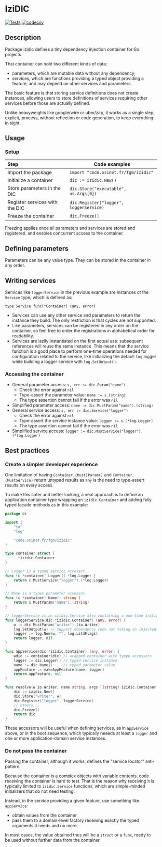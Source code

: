 # IziDIC

[![Tests](https://github.com/fgm/izidic/actions/workflows/go.yml/badge.svg)](https://github.com/fgm/izidic/actions/workflows/go.yml)
[![codecov](https://codecov.io/gh/fgm/izidic/branch/main/graph/badge.svg?token=R5BMHL3CSH)](https://codecov.io/gh/fgm/izidic)


## Description

Package izidic defines a tiny dependency injection container for Go projects.

That container can hold two different kinds of data:

- parameters, which are mutable data without any dependency;
- services, which are functions providing a typed object providing a feature,
  and may depend on other services and parameters.

The basic feature is that storing service definitions does not create instances,
allowing users to store definitions of services requiring other services
before those are actually defined.

Unlike heavyweights like google/wire or uber/zap, it works as a single step,
explicit, process, without reflection or code generation, to keep everything in sight.

## Usage

### Setup

| Step                           | Code examples                           |
|:-------------------------------|-----------------------------------------|
| Import the package             | `import "code.osinet.fr/fgm/izidic"`    |
| Initialize a container         | `dic := izidic.New()`                   |
| Store parameters in the DIC    | `dic.Store("executable", os.Args[0])`   |
| Register services with the DIC | `dic.Register("logger", loggerService)` |
| Freeze the container           | `dic.Freeze()`                          |

Freezing applies once all parameters and services are stored and registered,
and enables concurrent access to the container.


## Defining parameters

Parameters can be any value type. They can be stored in the container in any order.


## Writing services

Services like `loggerService` in the previous example are instances ot the `Service` type,
which is defined as:

`type Service func(*Container) (any, error)`

- Services can use any other service and parameters to return the instance they
  build. The only restriction is that cycles are not supported.
- Like parameters, services can be registered in any order on the container,
  so feel free to order the registrations in alphabetical order for readability.
- Services are lazily instantiated on the first actual use: subsequent references will reuse the same instance. 
  This means that the service function is a good place to perform one-time operations
  needed for configuration related to the service, like initializing the
  default `log` logger while building a logger service with `log.SetOutput()`.


### Accessing the container

- General parameter access: `s, err := dic.Param("name")`
  - Check the error against `nil`
  - Type-assert the parameter value: `name := s.(string)`
  - The type assertion cannot fail if the error was `nil`
- Simplified parameter access: `name := dic.MustParam("name").(string)` 
- General service access: `s, err := dic.Service("logger")`
  - Check the error against `nil`
  - Type-assert the service instance value: `logger := s.(*log.Logger)`
  - The type assertion cannot fail if the error was `nil`
- Simplified service access: `logger := dic.MustService("logger").(*log.Logger)`


## Best practices
### Create a simpler developer experience

One limitation of having `Container.(Must)Param()` and `Container.(MustService)`
return untyped results as `any` is the need to type-assert results on every access.

To make this safer and better looking, a neat approach is to define an application
container type wrapping an `izidic.Container` and adding fully typed facade methods
as in this example:

```go
package di

import (
	"io"
	"log"

	"code.osinet.fr/fgm/izidic"
)

type container struct {
	  *izidic.Container
}

// Logger is a typed service accessor.
func (c *container) Logger() *log.Logger { 
	return c.MustService("logger").(*log.Logger)
}

// Name is a types parameter accessor.
func (c *container) Name() string {
	return c.MustParam("name").(string)
}

// loggerService is an izidic.Service also containing a one-time initialization action.
func loggerService(dic *izidic.Container) (any, error) {
	w := dic.MustParam("writer").(io.Writer)
	log.SetOutput(w) // Support dependency code not taking an injected logger.   
   	logger := log.New(w, "", log.LstdFlags)
	return logger, nil
}

func appService(dic *izidic.Container) (any, error) {
	wdic := container{dic} // wrapped container with typed accessors
	logger := dic.Logger() // typed service instance 
	name := dic.Name()     // typed parameter value
	appFeature := makeAppFeature(name, logger)
	return appFeature, nil
}

func resolve(w io.Writer, name string, args []string) izidic.Container {
	dic := izidic.New()
	dic.Store("writer", w)
	dic.Register("logger", loggerService)
	// others...
	dic.Freeze()
	return dic
}
```
 
These accessors will be useful when defining services, as in `appService` above,
or in the boot sequence, which typically neeeds at least a `logger` and one or
more application-domain service instances.


### Do not pass the container

Passing the container, although it works, defines the "service locator" anti-pattern.

Because the container is a complex objects with variable contents,
code receiving the container is hard to test.
That is the reason why receiving it is typically limited to `izidic.Service` functions,
which are simple-minded initializers that do not need testing.

Instead, in the service providing a given feature, use something like `appService`:
- obtain values from the container 
-  pass them to a domain-level factory receiving exactly the typed arguments it needs and no more.

In most cases, the value obtained thus will be a `struct` or a `func`,
ready to be used without further data from the container.
